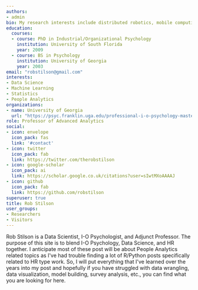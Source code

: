 ```yaml
---
authors:
- admin
bio: My research interests include distributed robotics, mobile computing and programmable matter.
education:
  courses:
  - course: PhD in Industrial/Organizational Psychology
    institution: University of South Florida
    year: 2009
  - course: BS in Psychology
    institution: University of Georgia
    year: 2003
email: "robstilson@gmail.com"
interests:
- Data Science
- Machine Learning
- Statistics
- People Analytics
organizations:
- name: University of Georgia
  url: "https://psyc.franklin.uga.edu/professional-i-o-psychology-masters-program?gclid=Cj0KCQjwsuP5BRCoARIsAPtX_wGyHK5YXEmbLeW7pQXnbRlgNEVnjiPBSc68UXY_WsDlNucMIG6UIQQaAnhuEALw_wcB"
role: Professor of Advanced Analytics
social:
- icon: envelope
  icon_pack: fas
  link: '#contact'
- icon: twitter
  icon_pack: fab
  link: https://twitter.com/therobstilson
- icon: google-scholar
  icon_pack: ai
  link: https://scholar.google.co.uk/citations?user=sIwtMXoAAAAJ
- icon: github
  icon_pack: fab
  link: https://github.com/robstilson
superuser: true
title: Rob Stilson
user_groups:
- Researchers
- Visitors
---
```


Rob Stilson is a Data Scientist, I-O Psychologist, and Adjunct Professor. The purpose of this site is to blend I-O Psychology, Data Science, and HR together. I anticipate most of these post will be about People Analytics related topics as I've had trouble finding a lot of R/Python posts specifically related to HR type work. So, I will put everything that I've learned over the years into my post and hopefully if you have struggled with data wrangling, data visualization, model building, survey analysis, etc., you can find what you are looking for here.
